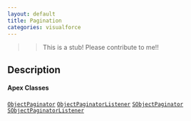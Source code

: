 ```yaml
---
layout: default
title: Pagination
categories: visualforce
---
```


>>This is a stub!  Please contribute to me!!

Description
----------------

#### Apex Classes

[`ObjectPaginator`](/api/ObjectPaginator)
[`ObjectPaginatorListener`](/api/ObjectPaginatorListener)
[`SObjectPaginator`](/api/SObjectPaginator)
[`SObjectPaginatorListener`](/api/SObjectPaginatorListener)